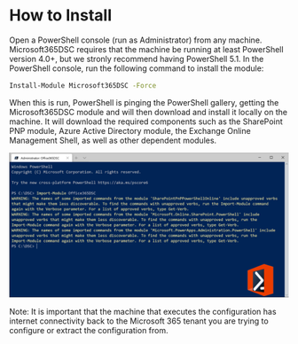 # How to Install

Open a PowerShell console (run as Administrator) from any machine. Microsoft365DSC requires that the machine be running at least PowerShell version 4.0+, but we stronly recommend having PowerShell 5.1. In the PowerShell console, run the following command to install the module:

```sh
Install-Module Microsoft365DSC -Force
```

When this is run, PowerShell is pinging the PowerShell gallery, getting the Microsoft365DSC module and will then download and install it locally on the machine. It will download the required components such as the SharePoint PNP module, Azure Active Directory module, the Exchange Online Management Shell, as well as other dependent modules.

![import-module](../images/ImportModule.png)

Note: It is important that the machine that executes the configuration has internet connectivity back to the Microsoft 365 tenant you are trying to configure or extract the configuration from.
